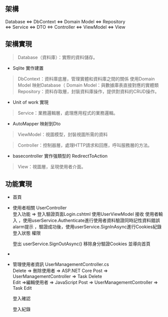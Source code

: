 ## 架構 
Database <=> DbContext  <=> Domain Model  <=> Repository  
 <=> Service <=> DTO <=> Controller <=> ViewModel <=> View

## 架構實現
>Database（資料庫）：實際的資料儲存。   
- Sqlite 實作建置
>DbContext：資料庫底層，管理實體和資料庫之間的關係
 使用Domain Model 映射Database（
>Domain Model：與數據庫表直接對應的實體類 
>Repository：資料存取層，封裝資料庫操作，提供對資料的CRUD操作。
 - Unit of work 實現
>Service：業務邏輯層，處理應用程式的業務邏輯。  
 - AutoMapper 映射到Dto
  
>ViewModel：視圖模型，封裝視圖所需的資料

>Controller：控制器層，處理HTTP請求和回應，呼叫服務層的方法。
 - basecontroller 實作强類型的 RedirectToAction

>View：視圖層，呈現使用者介面。

## 功能實現

- 首頁
- 使用者相關 UserController  
  登入功能 => 登入驗證頁面Login.cshtml
  使用UserViewModel 接收 使用者輸入  ，使用userService.Authenticate進行使用者資料驗證同時記性資料錯誤alarm提示
  ，驗證成功後，使用userService.SignInAsync進行Cookies紀錄登入狀態 權限  

  登出 userService.SignOutAsync() 移除身分驗證Cookies 並導向首頁
-
 - 管理使用者資訊 UserManagementController.cs  
Delete => 刪除使用者 =>  ASP.NET Core Post => UserManagementController => Task<IActionResult> Delete  
Edit =>編輯使用者 =>  JavaScript Post => UserManagementController => Task<IActionResult> Edit  


   
   登入確認  
     
   登入紀錄
